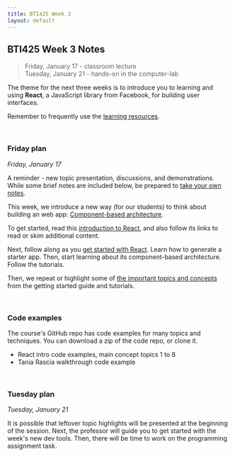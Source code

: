 ```yaml
---
title: BTI425 Week 3
layout: default
---
```


## BTI425 Week 3 Notes

> Friday, January 17 - classroom lecture  
> Tuesday, January 21 - hands-on in the computer-lab 

The theme for the next three weeks is to introduce you to learning and using **React**, a JavaScript library from Facebook, for building user interfaces. 

Remember to frequently use the [learning resources](/bti425-2020/resources).

<br>

### Friday plan

*Friday, January 17* 

A reminder - new topic presentation, discussions, and demonstrations. While some brief notes are included below, be prepared to [take your own notes](/bti425-2020/standards#taking-notes-in-class-and-before-class-as-you-prepare). 

This week, we introduce a new way (for our students) to think about building an web app: [Component-based architecture](component-idea). 

To get started, read this [introduction to React](react-intro), and also follow its links to read or skim additional content. 

Next, follow along as you [get started with React](react-get-started). Learn how to generate a starter app. Then, start learning about its component-based architecture. Follow the tutorials. 

Then, we repeat or highlight some of [the important topics and concepts](react-architecture) from the getting started guide and tutorials. 

<br>

### Code examples

The course's GitHub repo has code examples for many topics and techniques. You can download a zip of the code repo, or clone it. 
* React intro code examples, main concept topics 1 to 8
* Tania Rascia walkthrough code example

<br>

### Tuesday plan

*Tuesday, January 21* 

It is possible that leftover topic highlights will be presented at the beginning of the session. Next, the professor will guide you to get started with the week's new dev tools. Then, there will be time to work on the programming assignment task. 

<br>
